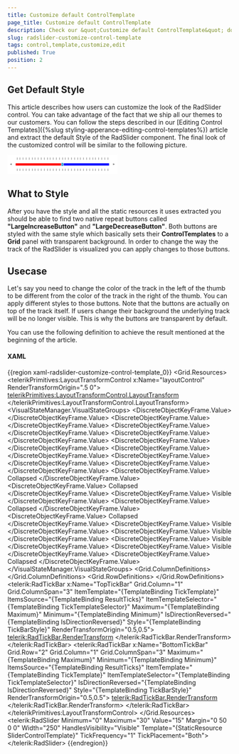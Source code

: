 ```yaml
---
title: Customize default ControlTemplate
page_title: Customize default ControlTemplate
description: Check our &quot;Customize default ControlTemplate&quot; documentation article for the RadSlider {{ site.framework_name }} control.
slug: radslider-customize-control-template
tags: control,template,customize,edit
published: True
position: 2
---
```




## Get Default Style

This article describes how users can customize the look of the RadSlider control. You can take advantage of the fact that we ship all our themes to our customers. You can follow the steps described in our [Editing Control Templates]({%slug styling-apperance-editing-control-templates%}) article and extract the default Style of the RadSlider component. The final look of the customized control will be similar to the following picture.

![Final Result](images/StyledSlider.png)

## What to Style

After you have the style and all the static resources it uses extracted you should be able to find two native repeat buttons called __"LargeIncreaseButton"__ and __"LargeDecreaseButton"__. Both buttons are styled with the same style which basically sets their __ControlTemplates__ to a __Grid__ panel with transparent background. In order to change the way the track of the RadSlider is visualized you can apply changes to those buttons. 

## Usecase

Let's say you need to change the color of the track in the left of the thumb to be different from the color of the track in the right of the thumb. You can apply different styles to those buttons. Note that the buttons are actually on top of the track itself. If users change their background the underlying track will be no longer visible. This is why the buttons are transparent by default. 

You can use the following definition to achieve the result mentioned at the beginning of the article.

#### __XAML__

{{region xaml-radslider-customize-control-template_0}}
	<Grid>
	    <Grid.Resources>
	        <Style TargetType="RepeatButton"
	           x:Key="BeforeTrackStyle">
	            <Setter Property="IsTabStop"
	                Value="False" />
	            <Setter Property="Height"
	                Value="5" />
	            <Setter Property="VerticalAlignment"
	                Value="Center" />
	            <Setter Property="Template">
	                <Setter.Value>
	                    <ControlTemplate TargetType="RepeatButton">
	                        <Grid Background="Red" />
	                    </ControlTemplate>
	                </Setter.Value>
	            </Setter>
	        </Style>
	        <Style TargetType="RepeatButton"
	           x:Key="AfterTrackStyle">
	            <Setter Property="IsTabStop"
	                Value="False" />
	            <Setter Property="Height"
	                Value="5" />
	            <Setter Property="VerticalAlignment"
	                Value="Center" />
	            <Setter Property="Template">
	                <Setter.Value>
	                    <ControlTemplate TargetType="RepeatButton">
	                        <Grid Background="Blue" />
	                    </ControlTemplate>
	                </Setter.Value>
	            </Setter>
	        </Style>
	        <ControlTemplate TargetType="telerik:RadSlider"
	                     x:Key="SliderControlTemplate">
	            <telerikPrimitives:LayoutTransformControl x:Name="layoutControl"
	                                                  RenderTransformOrigin=".5 0">
	                <telerikPrimitives:LayoutTransformControl.LayoutTransform>
	                    <TransformGroup>
	                        <ScaleTransform />
	                        <SkewTransform />
	                        <RotateTransform />
	                        <TranslateTransform />
	                    </TransformGroup>
	                </telerikPrimitives:LayoutTransformControl.LayoutTransform>
	                <VisualStateManager.VisualStateGroups>
	                    <VisualStateGroup x:Name="CommonStates">
	                        <VisualState x:Name="Normal" />
	                        <VisualState x:Name="Disabled">
	                            <Storyboard />
	                        </VisualState>
	                    </VisualStateGroup>
	                    <VisualStateGroup x:Name="OrientationStates">
	                        <VisualState x:Name="Horizontal">
	                            <Storyboard>
	                                <ObjectAnimationUsingKeyFrames Storyboard.TargetName="layoutControl"
	                                                           Storyboard.TargetProperty="LayoutTransform">
	                                    <DiscreteObjectKeyFrame KeyTime="0">
	                                        <DiscreteObjectKeyFrame.Value>
	                                            <RotateTransform Angle="0" />
	                                        </DiscreteObjectKeyFrame.Value>
	                                    </DiscreteObjectKeyFrame>
	                                </ObjectAnimationUsingKeyFrames>
	                            </Storyboard>
	                        </VisualState>
	                        <VisualState x:Name="Vertical">
	                            <Storyboard>
	                                <ObjectAnimationUsingKeyFrames Storyboard.TargetName="layoutControl"
	                                                           Storyboard.TargetProperty="LayoutTransform">
	                                    <DiscreteObjectKeyFrame KeyTime="0">
	                                        <DiscreteObjectKeyFrame.Value>
	                                            <RotateTransform Angle="-90" />
	                                        </DiscreteObjectKeyFrame.Value>
	                                    </DiscreteObjectKeyFrame>
	                                </ObjectAnimationUsingKeyFrames>
	                            </Storyboard>
	                        </VisualState>
	                        <VisualState x:Name="ReversedHorizontal">
	                            <Storyboard>
	                                <ObjectAnimationUsingKeyFrames Storyboard.TargetName="layoutControl"
	                                                           Storyboard.TargetProperty="LayoutTransform">
	                                    <DiscreteObjectKeyFrame KeyTime="0">
	                                        <DiscreteObjectKeyFrame.Value>
	                                            <ScaleTransform ScaleX="-1" />
	                                        </DiscreteObjectKeyFrame.Value>
	                                    </DiscreteObjectKeyFrame>
	                                </ObjectAnimationUsingKeyFrames>
	                                <ObjectAnimationUsingKeyFrames Storyboard.TargetName="BottomTickBar"
	                                                           Storyboard.TargetProperty="RenderTransform">
	                                    <DiscreteObjectKeyFrame KeyTime="0">
	                                        <DiscreteObjectKeyFrame.Value>
	                                            <ScaleTransform ScaleX="-1" />
	                                        </DiscreteObjectKeyFrame.Value>
	                                    </DiscreteObjectKeyFrame>
	                                </ObjectAnimationUsingKeyFrames>
	                                <ObjectAnimationUsingKeyFrames Storyboard.TargetName="TopTickBar"
	                                                           Storyboard.TargetProperty="RenderTransform">
	                                    <DiscreteObjectKeyFrame KeyTime="0">
	                                        <DiscreteObjectKeyFrame.Value>
	                                            <ScaleTransform ScaleX="-1" />
	                                        </DiscreteObjectKeyFrame.Value>
	                                    </DiscreteObjectKeyFrame>
	                                </ObjectAnimationUsingKeyFrames>
	                            </Storyboard>
	                        </VisualState>
	                        <VisualState x:Name="ReversedVertical">
	                            <Storyboard>
	                                <ObjectAnimationUsingKeyFrames Storyboard.TargetName="layoutControl"
	                                                           Storyboard.TargetProperty="LayoutTransform">
	                                    <DiscreteObjectKeyFrame KeyTime="0">
	                                        <DiscreteObjectKeyFrame.Value>
	                                            <TransformGroup>
	                                                <ScaleTransform ScaleY="-1" />
	                                                <RotateTransform Angle="90" />
	                                            </TransformGroup>
	                                        </DiscreteObjectKeyFrame.Value>
	                                    </DiscreteObjectKeyFrame>
	                                </ObjectAnimationUsingKeyFrames>
	                                <ObjectAnimationUsingKeyFrames Storyboard.TargetName="BottomTickBar"
	                                                           Storyboard.TargetProperty="RenderTransform">
	                                    <DiscreteObjectKeyFrame KeyTime="0">
	                                        <DiscreteObjectKeyFrame.Value>
	                                            <TransformGroup>
	                                                <ScaleTransform ScaleY="-1" />
	                                                <RotateTransform Angle="-180" />
	                                            </TransformGroup>
	                                        </DiscreteObjectKeyFrame.Value>
	                                    </DiscreteObjectKeyFrame>
	                                </ObjectAnimationUsingKeyFrames>
	                                <ObjectAnimationUsingKeyFrames Storyboard.TargetName="TopTickBar"
	                                                           Storyboard.TargetProperty="RenderTransform">
	                                    <DiscreteObjectKeyFrame KeyTime="0">
	                                        <DiscreteObjectKeyFrame.Value>
	                                            <TransformGroup>
	                                                <ScaleTransform ScaleY="-1" />
	                                                <RotateTransform Angle="-180" />
	                                            </TransformGroup>
	                                        </DiscreteObjectKeyFrame.Value>
	                                    </DiscreteObjectKeyFrame>
	                                </ObjectAnimationUsingKeyFrames>
	                            </Storyboard>
	                        </VisualState>
	                    </VisualStateGroup>
	                    <VisualStateGroup x:Name="TickPlacementStates">
	                        <VisualState x:Name="NoneTicks">
	                            <Storyboard>
	                                <ObjectAnimationUsingKeyFrames Storyboard.TargetName="TopTickBar"
	                                                           Storyboard.TargetProperty="Visibility">
	                                    <DiscreteObjectKeyFrame KeyTime="0">
	                                        <DiscreteObjectKeyFrame.Value>
	                                            <Visibility>Collapsed</Visibility>
	                                        </DiscreteObjectKeyFrame.Value>
	                                    </DiscreteObjectKeyFrame>
	                                </ObjectAnimationUsingKeyFrames>
	                                <ObjectAnimationUsingKeyFrames Storyboard.TargetName="BottomTickBar"
	                                                           Storyboard.TargetProperty="Visibility">
	                                    <DiscreteObjectKeyFrame KeyTime="0">
	                                        <DiscreteObjectKeyFrame.Value>
	                                            <Visibility>Collapsed</Visibility>
	                                        </DiscreteObjectKeyFrame.Value>
	                                    </DiscreteObjectKeyFrame>
	                                </ObjectAnimationUsingKeyFrames>
	                            </Storyboard>
	                        </VisualState>
	                        <VisualState x:Name="TopTicks">
	                            <Storyboard>
	                                <ObjectAnimationUsingKeyFrames Storyboard.TargetName="TopTickBar"
	                                                           Storyboard.TargetProperty="Visibility">
	                                    <DiscreteObjectKeyFrame KeyTime="0">
	                                        <DiscreteObjectKeyFrame.Value>
	                                            <Visibility>Visible</Visibility>
	                                        </DiscreteObjectKeyFrame.Value>
	                                    </DiscreteObjectKeyFrame>
	                                </ObjectAnimationUsingKeyFrames>
	                                <ObjectAnimationUsingKeyFrames Storyboard.TargetName="BottomTickBar"
	                                                           Storyboard.TargetProperty="Visibility">
	                                    <DiscreteObjectKeyFrame KeyTime="0">
	                                        <DiscreteObjectKeyFrame.Value>
	                                            <Visibility>Collapsed</Visibility>
	                                        </DiscreteObjectKeyFrame.Value>
	                                    </DiscreteObjectKeyFrame>
	                                </ObjectAnimationUsingKeyFrames>
	                            </Storyboard>
	                        </VisualState>
	                        <VisualState x:Name="BottomTicks">
	                            <Storyboard>
	                                <ObjectAnimationUsingKeyFrames Storyboard.TargetName="TopTickBar"
	                                                           Storyboard.TargetProperty="Visibility">
	                                    <DiscreteObjectKeyFrame KeyTime="0">
	                                        <DiscreteObjectKeyFrame.Value>
	                                            <Visibility>Collapsed</Visibility>
	                                        </DiscreteObjectKeyFrame.Value>
	                                    </DiscreteObjectKeyFrame>
	                                </ObjectAnimationUsingKeyFrames>
	                                <ObjectAnimationUsingKeyFrames Storyboard.TargetName="BottomTickBar"
	                                                           Storyboard.TargetProperty="Visibility">
	                                    <DiscreteObjectKeyFrame KeyTime="0">
	                                        <DiscreteObjectKeyFrame.Value>
	                                            <Visibility>Visible</Visibility>
	                                        </DiscreteObjectKeyFrame.Value>
	                                    </DiscreteObjectKeyFrame>
	                                </ObjectAnimationUsingKeyFrames>
	                            </Storyboard>
	                        </VisualState>
	                        <VisualState x:Name="BothTicks">
	                            <Storyboard>
	                                <ObjectAnimationUsingKeyFrames Storyboard.TargetName="TopTickBar"
	                                                           Storyboard.TargetProperty="Visibility">
	                                    <DiscreteObjectKeyFrame KeyTime="0">
	                                        <DiscreteObjectKeyFrame.Value>
	                                            <Visibility>Visible</Visibility>
	                                        </DiscreteObjectKeyFrame.Value>
	                                    </DiscreteObjectKeyFrame>
	                                </ObjectAnimationUsingKeyFrames>
	                                <ObjectAnimationUsingKeyFrames Storyboard.TargetName="BottomTickBar"
	                                                           Storyboard.TargetProperty="Visibility">
	                                    <DiscreteObjectKeyFrame KeyTime="0">
	                                        <DiscreteObjectKeyFrame.Value>
	                                            <Visibility>Visible</Visibility>
	                                        </DiscreteObjectKeyFrame.Value>
	                                    </DiscreteObjectKeyFrame>
	                                </ObjectAnimationUsingKeyFrames>
	                            </Storyboard>
	                        </VisualState>
	                    </VisualStateGroup>
	                    <VisualStateGroup x:Name="RangeStates">
	                        <VisualState x:Name="SingleThumb" />
	                        <VisualState x:Name="RangeThumbs">
	                            <Storyboard>
	                                <ObjectAnimationUsingKeyFrames Storyboard.TargetName="RangeThumbsPanel"
	                                                           Storyboard.TargetProperty="Visibility">
	                                    <DiscreteObjectKeyFrame KeyTime="0">
	                                        <DiscreteObjectKeyFrame.Value>
	                                            <Visibility>Visible</Visibility>
	                                        </DiscreteObjectKeyFrame.Value>
	                                    </DiscreteObjectKeyFrame>
	                                </ObjectAnimationUsingKeyFrames>
	                                <ObjectAnimationUsingKeyFrames Storyboard.TargetName="SingleThumbHost"
	                                                           Storyboard.TargetProperty="Visibility">
	                                    <DiscreteObjectKeyFrame KeyTime="0">
	                                        <DiscreteObjectKeyFrame.Value>
	                                            <Visibility>Collapsed</Visibility>
	                                        </DiscreteObjectKeyFrame.Value>
	                                    </DiscreteObjectKeyFrame>
	                                </ObjectAnimationUsingKeyFrames>
	                            </Storyboard>
	                        </VisualState>
	                    </VisualStateGroup>
	                </VisualStateManager.VisualStateGroups>
	                <Grid UseLayoutRounding="True">
	                    <Grid.ColumnDefinitions>
	                        <ColumnDefinition Width="Auto" />
	                        <ColumnDefinition Width="Auto" />
	                        <ColumnDefinition Width="Auto" />
	                        <ColumnDefinition Width="*" />
	                        <ColumnDefinition Width="Auto" />
	                    </Grid.ColumnDefinitions>
	                    <Grid.RowDefinitions>
	                        <RowDefinition Height="Auto" />
	                        <RowDefinition Height="Auto" />
	                        <RowDefinition Height="Auto" />
	                    </Grid.RowDefinitions>
	                    <telerik:RadTickBar x:Name="TopTickBar"
	                                    Grid.Column="1"
	                                    Grid.ColumnSpan="3"
	                                    ItemTemplate="{TemplateBinding TickTemplate}"
	                                    ItemsSource="{TemplateBinding ResultTicks}"
	                                    ItemTemplateSelector="{TemplateBinding TickTemplateSelector}"
	                                    Maximum="{TemplateBinding Maximum}"
	                                    Minimum="{TemplateBinding Minimum}"
	                                    IsDirectionReversed="{TemplateBinding IsDirectionReversed}"
	                                    Style="{TemplateBinding TickBarStyle}"
	                                    RenderTransformOrigin="0.5,0.5">
	                        <telerik:RadTickBar.RenderTransform>
	                            <TransformGroup>
	                                <ScaleTransform />
	                                <SkewTransform />
	                                <RotateTransform />
	                                <TranslateTransform />
	                            </TransformGroup>
	                        </telerik:RadTickBar.RenderTransform>
	                    </telerik:RadTickBar>
	                    <ContentControl Style="{TemplateBinding TrackStyle}"
	                                x:Name="Track"
	                                Grid.Column="1"
	                                Grid.ColumnSpan="3"
	                                Grid.Row="1"
	                                VerticalAlignment="Center"
	                                Background="{TemplateBinding Background}" />
	                    <RepeatButton x:Name="DecreaseButton"
	                              Grid.Row="1"
	                              Delay="{TemplateBinding Delay}"
	                              Interval="{TemplateBinding RepeatInterval}"
	                              Visibility="{TemplateBinding HandlesVisibility}"
	                              Style="{TemplateBinding DecreaseHandleStyle}" />
	                    <RepeatButton x:Name="LargeDecreaseButton"
	                              Grid.Column="1"
	                              Grid.Row="1"
	                              Style="{StaticResource BeforeTrackStyle}"
	                              Delay="{TemplateBinding Delay}"
	                              Interval="{TemplateBinding RepeatInterval}" />
	                    <Grid Grid.Row="1"
	                      Grid.Column="2">
	                        <Thumb x:Name="SingleThumbHost"
	                           Style="{TemplateBinding ThumbStyle}"
	                           Visibility="{TemplateBinding ThumbVisibility}" />
	                        <StackPanel x:Name="RangeThumbsPanel"
	                                Orientation="Horizontal"
	                                Visibility="Collapsed">
	                            <Thumb x:Name="RangeStartThumb"
	                               Style="{TemplateBinding ThumbStyle}"
	                               Visibility="{TemplateBinding ThumbVisibility}" />
	                            <Thumb x:Name="RangeMiddleThumb"
	                               Style="{TemplateBinding SelectionMiddleThumbStyle}" />
	                            <Thumb x:Name="RangeEndThumb"
	                               Style="{TemplateBinding AlternateThumbStyle}"
	                               Visibility="{TemplateBinding ThumbVisibility}" />
	                        </StackPanel>
	                    </Grid>
	                    <RepeatButton x:Name="LargeIncreaseButton"
	                              Grid.Column="3"
	                              Grid.Row="1"
	                              Style="{StaticResource AfterTrackStyle}"
	                              Delay="{TemplateBinding Delay}"
	                              Interval="{TemplateBinding RepeatInterval}" />
	                    <RepeatButton x:Name="IncreaseButton"
	                              Grid.Row="1"
	                              Grid.Column="4"
	                              Delay="{TemplateBinding Delay}"
	                              Interval="{TemplateBinding RepeatInterval}"
	                              Visibility="{TemplateBinding HandlesVisibility}"
	                              RenderTransformOrigin="0.5,0.5"
	                              Style="{TemplateBinding IncreaseHandleStyle}" />
	                    <telerik:RadTickBar x:Name="BottomTickBar"
	                                    Grid.Row="2"
	                                    Grid.Column="1"
	                                    Grid.ColumnSpan="3"
	                                    Maximum="{TemplateBinding Maximum}"
	                                    Minimum="{TemplateBinding Minimum}"
	                                    ItemsSource="{TemplateBinding ResultTicks}"
	                                    ItemTemplate="{TemplateBinding TickTemplate}"
	                                    ItemTemplateSelector="{TemplateBinding TickTemplateSelector}"
	                                    IsDirectionReversed="{TemplateBinding IsDirectionReversed}"
	                                    Style="{TemplateBinding TickBarStyle}"
	                                    RenderTransformOrigin="0.5,0.5">
	                        <telerik:RadTickBar.RenderTransform>
	                            <TransformGroup>
	                                <ScaleTransform />
	                                <SkewTransform />
	                                <RotateTransform />
	                                <TranslateTransform />
	                            </TransformGroup>
	                        </telerik:RadTickBar.RenderTransform>
	                    </telerik:RadTickBar>
	                </Grid>
	            </telerikPrimitives:LayoutTransformControl>
	        </ControlTemplate>
	    </Grid.Resources>
	    <telerik:RadSlider Minimum="0"
	                   Maximum="30"
	                   Value="15"
	                   Margin="0 50 0 0"
	                   Width="250"
	                   HandlesVisibility="Visible"
	                   Template="{StaticResource SliderControlTemplate}"
	                   TickFrequency="1"
	                   TickPlacement="Both">
	    </telerik:RadSlider>
	</Grid>
{{endregion}}